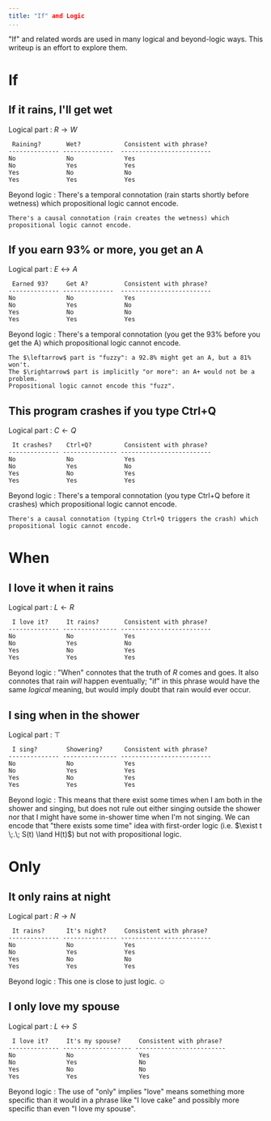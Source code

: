 ```yaml
---
title: "If" and Logic
...
```


"If" and related words are used in many logical and beyond-logic ways. This writeup is an effort to explore them.

# If

## If it rains, I'll get wet

Logical part
:   $R \rightarrow W$
    
     Raining?       Wet?            Consistent with phrase?
    -------------- --------------  -------------------------
    No              No              Yes
    No              Yes             Yes
    Yes             No              No
    Yes             Yes             Yes
    
Beyond logic
:   There's a temporal connotation (rain starts shortly before wetness) which propositional logic cannot encode.
    
    There's a causal connotation (rain creates the wetness) which propositional logic cannot encode.


## If you earn 93% or more, you get an A

Logical part
:   $E \leftrightarrow A$
    
     Earned 93?     Get A?          Consistent with phrase?
    -------------- --------------  -------------------------
    No              No              Yes
    No              Yes             No
    Yes             No              No
    Yes             Yes             Yes
    
Beyond logic
:   There's a temporal connotation (you get the 93% before you get the A) which propositional logic cannot encode.
    
    The $\leftarrow$ part is "fuzzy": a 92.8% might get an A, but a 81% won't.
    The $\rightarrow$ part is implicitly "or more": an A+ would not be a problem.
    Propositional logic cannot encode this "fuzz".

## This program crashes if you type Ctrl+Q

Logical part
:   $C \leftarrow Q$

     It crashes?    Ctrl+Q?         Consistent with phrase?
    -------------- --------------- -------------------------
    No              No              Yes
    No              Yes             No
    Yes             No              Yes
    Yes             Yes             Yes

Beyond logic
:   There's a temporal connotation (you type Ctrl+Q before it crashes) which propositional logic cannot encode.
    
    There's a causal connotation (typing Ctrl+Q triggers the crash) which propositional logic cannot encode.
    


# When

## I love it when it rains

Logical part
:   $L \leftarrow R$

     I love it?     It rains?       Consistent with phrase?
    -------------- --------------- -------------------------
    No              No              Yes
    No              Yes             No
    Yes             No              Yes
    Yes             Yes             Yes

Beyond logic
:   "When" connotes that the truth of $R$ comes and goes.
    It also connotes that rain *will* happen eventually;
    "if" in this phrase would have the same *logical* meaning,
    but would imply doubt that rain would ever occur.


## I sing when in the shower

Logical part
:   $\top$

     I sing?        Showering?      Consistent with phrase?
    -------------- --------------- -------------------------
    No              No              Yes
    No              Yes             Yes
    Yes             No              Yes
    Yes             Yes             Yes

Beyond logic
:   This means that there exist some times when I am both in the shower and singing, but does not rule out either singing outside the shower nor that I might have some in-shower time when I'm not singing.
    We can encode that "there exists some time" idea with first-order logic (i.e. $\exist t \;.\; S(t) \land H(t)$) but not with propositional logic.


# Only

## It only rains at night

Logical part
:   $R \rightarrow N$

     It rains?      It's night?     Consistent with phrase?
    -------------- --------------- -------------------------
    No              No              Yes
    No              Yes             Yes
    Yes             No              No
    Yes             Yes             Yes

Beyond logic
:   This one is close to just logic. ☺


## I only love my spouse

Logical part
:   $L \leftrightarrow S$

     I love it?     It's my spouse?     Consistent with phrase?
    -------------- ------------------- -------------------------
    No              No                  Yes
    No              Yes                 No
    Yes             No                  No
    Yes             Yes                 Yes

Beyond logic
:   The use of "only" implies "love" means something more specific than it would in a phrase like "I love cake" and possibly more specific than even "I love my spouse".




